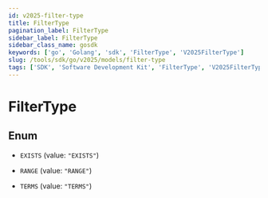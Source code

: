 ```yaml
---
id: v2025-filter-type
title: FilterType
pagination_label: FilterType
sidebar_label: FilterType
sidebar_class_name: gosdk
keywords: ['go', 'Golang', 'sdk', 'FilterType', 'V2025FilterType']
slug: /tools/sdk/go/v2025/models/filter-type
tags: ['SDK', 'Software Development Kit', 'FilterType', 'V2025FilterType']
---
```


# FilterType

## Enum

- `EXISTS` (value: `"EXISTS"`)

- `RANGE` (value: `"RANGE"`)

- `TERMS` (value: `"TERMS"`)
